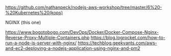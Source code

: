 https://github.com/nathanpeck/nodejs-aws-workshop/tree/master/6%20-%20Kubernetes%20(kops)

NGINX (this one)

https://www.bogotobogo.com/DevOps/Docker/Docker-Compose-Nginx-Reverse-Proxy-Multiple-Containers.php
https://blog.logrocket.com/how-to-run-a-node-js-server-with-nginx/
https://techblog.geekyants.com/aws-and-ec2-deploying-a-nodejs-application-using-nginx-and-pm2
